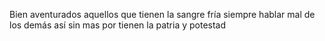 Bien aventurados aquellos que tienen la sangre fría siempre hablar mal de los demás así sin mas por tienen la patria y potestad